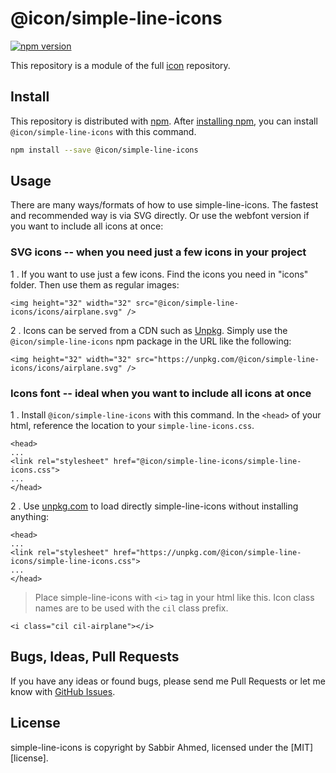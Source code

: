 # @icon/simple-line-icons

[![npm version](https://img.shields.io/npm/v/@icon/simple-line-icons.svg)](https://www.npmjs.org/package/@icon/simple-line-icons)

This repository is a module of the full [icon][icon] repository.

## Install

This repository is distributed with [npm]. After [installing npm][install-npm], you can install `@icon/simple-line-icons` with this command.

```bash
npm install --save @icon/simple-line-icons
```

## Usage

There are many ways/formats of how to use simple-line-icons. The fastest and recommended way is via SVG directly. Or use the webfont version if you want to include all icons at once:

### SVG icons -- when you need just a few icons in your project

1 . If you want to use just a few icons. Find the icons you need in "icons" folder. Then use them as regular images:

```
<img height="32" width="32" src="@icon/simple-line-icons/icons/airplane.svg" />
```

2 . Icons can be served from a CDN such as [Unpkg][Unpkg]. Simply use the `@icon/simple-line-icons` npm package in the URL like the following:

```
<img height="32" width="32" src="https://unpkg.com/@icon/simple-line-icons/icons/airplane.svg" />
```

### Icons font -- ideal when you want to include all icons at once

1 . Install `@icon/simple-line-icons` with this command. In the `<head>` of your html, reference the location to your `simple-line-icons.css`.

```
<head>
...
<link rel="stylesheet" href="@icon/simple-line-icons/simple-line-icons.css">
...
</head>
```

2 . Use [unpkg.com][Unpkg] to load directly simple-line-icons without installing anything:

```
<head>
...
<link rel="stylesheet" href="https://unpkg.com/@icon/simple-line-icons/simple-line-icons.css">
...
</head>
```

> Place simple-line-icons with `<i>` tag in your html like this. Icon class names are to be used with the `cil` class prefix.

```
<i class="cil cil-airplane"></i>
```


## Bugs, Ideas, Pull Requests

If you have any ideas or found bugs, please send me Pull Requests or let me know with [GitHub Issues][github issues].

## License

simple-line-icons is copyright by Sabbir Ahmed, licensed under the [MIT][license].

[MIT]: https://opensource.org/licenses/MIT
[SIL]: http://scripts.sil.org/OFL
[icon]: https://github.com/thecreation/icons
[npm]: https://www.npmjs.com/
[install-npm]: https://docs.npmjs.com/getting-started/installing-node
[sass]: http://sass-lang.com/
[github issues]: https://github.com/thecreation/icons/issues
[Unpkg]: https://unpkg.com